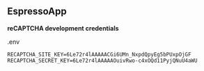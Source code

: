 ##  EspressoApp

**reCAPTCHA development credentials**

.env

```
RECAPTCHA_SITE_KEY=6Le72r4lAAAAACGi6UMn_NxpdQpyEg5bPUxpOjGF
RECAPTCHA_SECRET_KEY=6Le72r4lAAAAAOuivRwo-c4xOQd11PyjQNuU4aWU
```
